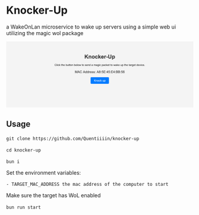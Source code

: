 # Knocker-Up

a WakeOnLan microservice to wake up servers using a simple web ui utilizing the magic wol package

![image](screenshot.png)

## Usage
```git clone https://github.com/Quentiiiin/knocker-up```

```cd knocker-up```

```bun i```

Set the environment variables:

    - TARGET_MAC_ADDRESS the mac address of the computer to start

Make sure the target has WoL enabled

```bun run start```
